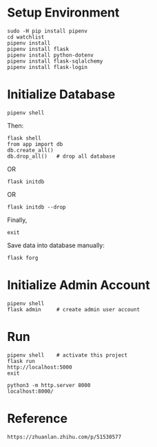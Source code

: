 # Setup Environment
```
sudo -H pip install pipenv
cd watchlist
pipenv install
pipenv install flask
pipenv install python-dotenv
pipenv install flask-sqlalchemy
pipenv install flask-login
```

# Initialize Database
```
pipenv shell
```
Then:
```
flask shell
from app import db
db.create_all()
db.drop_all()   # drop all database
```
OR
```
flask initdb
```
OR
```
flask initdb --drop
```
Finally,
```
exit
```
Save data into database manually:
```
flask forg
```

# Initialize Admin Account
```
pipenv shell
flask admin		# create admin user account
```

# Run
```
pipenv shell    # activate this project
flask run
http://localhost:5000
exit
```

```
python3 -m http.server 8000
localhost:8000/
```

# Reference
``` 
https://zhuanlan.zhihu.com/p/51530577 
```